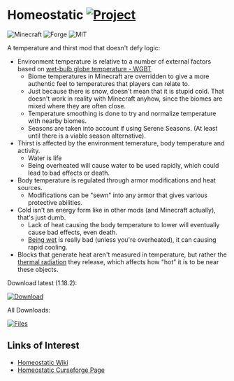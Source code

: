 # Homeostatic [![Project](http://cf.way2muchnoise.eu/full_634446_downloads.svg)](https://minecraft.curseforge.com/projects/634446)
![Minecraft](http://cf.way2muchnoise.eu/versions/For%20MC_634446_all.svg)
![Forge](https://img.shields.io/badge/Forge-40.0.1+-green.svg?longCache=true&style=flat)
![MIT](https://img.shields.io/badge/license-MIT-blue.svg?longCache=true&style=flat)

A temperature and thirst mod that doesn't defy logic:
  - Environment temperature is relative to a number of external factors based on [wet-bulb globe temperature - WGBT](https://en.wikipedia.org/wiki/Wet-bulb_globe_temperature)
    - Biome temperatures in Minecraft are overridden to give a more authentic feel to temperatures that players can relate to.
    - Just because there is snow, doesn't mean that it is stupid cold. That doesn't work in reality with Minecraft anyhow, since the biomes are mixed where they are often close.
    - Temperature smoothing is done to try and normalize temperature with nearby biomes.
    - Seasons are taken into account if using Serene Seasons. (At least until there is a viable season alternative).
  - Thirst is affected by the environment temerature, body temperature and activity.
    - Water is life
    - Being overheated will cause water to be used rapidly, which could lead to bad effects or death.
  - Body temperature is regulated through armor modifications and heat sources.
    - Modifications can be "sewn" into any armor that gives various protective abilities.
  - Cold isn't an energy form like in other mods (and Minecraft actually), that's just dumb.
    - Lack of heat causing the body temperature to lower will eventually cause bad effects, even death.
    - [Being wet](https://en.wikipedia.org/wiki/Hypothermia#Water_immersion) is really bad (unless you're overheated), it can causing rapid cooling.
  - Blocks that generate heat aren't measured in temperature, but rather the [thermal radiation](https://en.wikipedia.org/wiki/Thermal_radiation) they release, which affects how "hot" it is to be near these objects.

Download latest (1.18.2):

[![Download](https://curse.nikky.moe/api/img/634446?logo)](https://curse.nikky.moe/api/url/634446)

All Downloads:

[![Files](https://curse.nikky.moe/api/img/634446/files?logo)](https://minecraft.curseforge.com/projects/634446/files)

## Links of Interest

+ [Homeostatic Wiki](https://github.com/wendall911/Homeostatic/wiki)
+ [Homeostatic Curseforge Page](https://minecraft.curseforge.com/projects/homeostatic)
